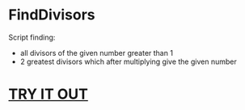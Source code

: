 # FindDivisors
Script finding:
- all divisors of the given number greater than 1
- 2 greatest divisors which after multiplying give the given number

# [TRY IT OUT](http://htmlpreview.github.io/?https://github.com/marta-krzyk-dev/FindDivisors/blob/master/find_greatest_divisors.html)
